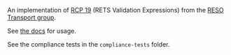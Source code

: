 An implementation of [RCP 19][rcp19] (RETS Validation Expressions) from the [RESO
Transport group][transport].

[transport]: https://github.com/RESOStandards/transport
[rcp19]: https://github.com/RESOStandards/transport/blob/main/web-api-validation-expression.md

See [the docs](https://docs.rs/rets_expression) for usage.

See the compliance tests in the `compliance-tests` folder.
